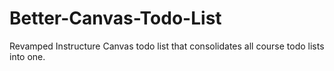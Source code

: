 # Better-Canvas-Todo-List
Revamped Instructure Canvas todo list that consolidates all course todo lists into one.
